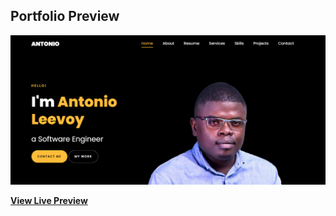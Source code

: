 ## Portfolio Preview

![Alt text](https://github.com/antonioleevoy/Portfolio/blob/master/images/heroimage.png)

**[View Live Preview](https://antonioleevoy.github.io/Portfolio/.)**
